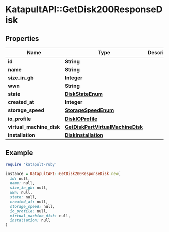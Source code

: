 # KatapultAPI::GetDisk200ResponseDisk

## Properties

| Name | Type | Description | Notes |
| ---- | ---- | ----------- | ----- |
| **id** | **String** |  | [optional] |
| **name** | **String** |  | [optional] |
| **size_in_gb** | **Integer** |  | [optional] |
| **wwn** | **String** |  | [optional] |
| **state** | [**DiskStateEnum**](DiskStateEnum.md) |  | [optional] |
| **created_at** | **Integer** |  | [optional] |
| **storage_speed** | [**StorageSpeedEnum**](StorageSpeedEnum.md) |  | [optional] |
| **io_profile** | [**DiskIOProfile**](DiskIOProfile.md) |  | [optional] |
| **virtual_machine_disk** | [**GetDiskPartVirtualMachineDisk**](GetDiskPartVirtualMachineDisk.md) |  | [optional] |
| **installation** | [**DiskInstallation**](DiskInstallation.md) |  | [optional] |

## Example

```ruby
require 'katapult-ruby'

instance = KatapultAPI::GetDisk200ResponseDisk.new(
  id: null,
  name: null,
  size_in_gb: null,
  wwn: null,
  state: null,
  created_at: null,
  storage_speed: null,
  io_profile: null,
  virtual_machine_disk: null,
  installation: null
)
```

